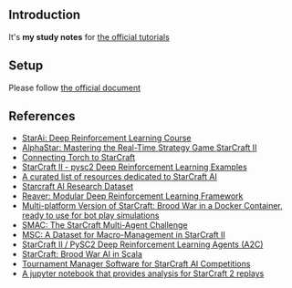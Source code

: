 ## Introduction
It's **my study notes** for [the official tutorials](https://github.com/Blizzard/s2client-api/tree/master/docs)

## Setup
Please follow [the official document](https://github.com/Blizzard/s2client-api/blob/master/docs/building.md)

## References
- [StarAi: Deep Reinforcement Learning Course](https://www.starai.io/course/)
- [AlphaStar: Mastering the Real-Time Strategy Game StarCraft II](https://deepmind.com/blog/alphastar-mastering-real-time-strategy-game-starcraft-ii/)
- [Connecting Torch to StarCraft](https://github.com/TorchCraft/TorchCraft)
- [StarCraft II - pysc2 Deep Reinforcement Learning Examples](https://github.com/chris-chris/pysc2-examples)
- [A curated list of resources dedicated to StarCraft AI](https://github.com/SKTBrain/awesome-starcraftAI)
- [Starcraft AI Research Dataset](https://github.com/TorchCraft/StarData)
- [Reaver: Modular Deep Reinforcement Learning Framework](https://github.com/inoryy/reaver)
- [Multi-platform Version of StarCraft: Brood War in a Docker Container, ready to use for bot play simulations](https://github.com/Games-and-Simulations/sc-docker)
- [SMAC: The StarCraft Multi-Agent Challenge](https://github.com/oxwhirl/smac)
- [MSC: A Dataset for Macro-Management in StarCraft II](https://github.com/wuhuikai/MSC)
- [StarCraft II / PySC2 Deep Reinforcement Learning Agents (A2C)](https://github.com/simonmeister/pysc2-rl-agents)
- [StarCraft: Brood War AI in Scala](https://github.com/dgant/PurpleWave)
- [Tournament Manager Software for StarCraft AI Competitions](https://github.com/davechurchill/StarcraftAITournamentManager)
- [A jupyter notebook that provides analysis for StarCraft 2 replays](https://github.com/IBM/starcraft2-replay-analysis)

